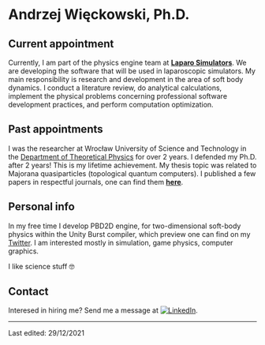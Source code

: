 # Andrzej Więckowski, Ph.D.

## Current appointment

Currently, I am part of the physics engine team at [**Laparo Simulators**][laparo].
We are developing the software that will be used in laparoscopic simulators.
My main responsibility is research and development in the area of soft body dynamics.
I conduct a literature review, do analytical calculations, implement the physical problems concerning professional software development practices, and perform computation optimization.

## Past appointments

I was the researcher at Wrocław University of Science and Technology in the [Department of Theoretical Physics][polibuda] for over 2 years.
I defended my Ph.D. after 2 years! This is my lifetime achievement.
My thesis topic was related to Majorana quasiparticles (topological quantum computers).
I published a few papers in respectful journals, one can find them [**here**][papers].

## Personal info

In my free time I develop PBD2D engine, for two-dimensional soft-body physics within the Unity Burst compiler, which preview one can find on my [Twitter][twitter].
I am interested mostly in simulation, game physics, computer graphics.

I like science stuff 🤓

## Contact

Interesed in hiring me? Send me a message at
[![LinkedIn](https://img.shields.io/badge/linkedin-%230077B5.svg?style=for-the-badge&logo=linkedin&logoColor=white)](https://www.linkedin.com/in/andrzej-wieckowski/).

---

Last edited: 29/12/2021

[laparo]:https://laparosimulators.com/
[polibuda]:http://www.kft.pwr.edu.pl/
[papers]:https://andywiecko.github.io/pubs/
[twitter]:https://twitter.com/andywiecko/
